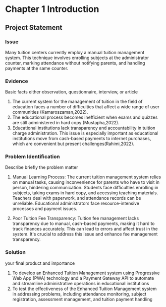 # Chapter 1 Introduction

## Project Statement

### Issue
Many tuition centers currently employ a manual tuition management system. This technique involves enrolling subjects at the administrator counter, marking attendance without notifying parents, and handling payments at the same counter.  

### Evidence
Basic facts either observation, questionnaire, interview, or article

  1.  The current system for the management of tuition in the field of education faces a number of difficulties that affect a wide range of user communities (Kamaroszaman,2022).
  2. The educational process becomes inefficient when exams and quizzes are still administered in hard copy (Mustapha,2022).
  3. Educational institutions lack transparency and accountability in tuition charge administration. This issue is especially important as       educational institutions move from cash-based payments to internet purchases, which are convenient but present challenges(Rahimi,2022).

### Problem Identification
Describe briefly the problem matter

 1. Manual Learning Process: The current tuition management system relies on manual tasks, causing inconvenience for parents who have to visit in person, hindering communication. Students face difficulties enrolling in subjects, taking exams in hard copy, and accessing teaching materials. Teachers deal with paperwork, and attendance records can be unreliable. Educational administrators face resource-intensive processes and payment issues.

2. Poor Tuition Fee Transparency: Tuition fee management lacks transparency due to manual, cash-based payments, making it hard to track finances accurately. This can lead to errors and affect trust in the system. It's crucial to address this issue and enhance fee management transparency.

### Solution
your final product and importance

  1. To develop an Enhanced Tuition Management system using Progressive Web App (PWA) technology and a Payment Gateway API to automate and streamline administrative operations in educational institutions
2. To test the effectiveness of the Enhanced Tuition Management system in addressing problems, including attendance monitoring, subject registration, assessment management, and tuition payment handling







